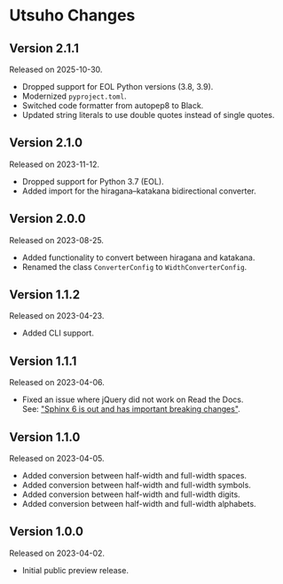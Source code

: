 # Utsuho Changes

## Version 2.1.1

Released on 2025-10-30.

* Dropped support for EOL Python versions (3.8, 3.9).
* Modernized `pyproject.toml`.
* Switched code formatter from autopep8 to Black.
* Updated string literals to use double quotes instead of single quotes.

## Version 2.1.0

Released on 2023-11-12.

* Dropped support for Python 3.7 (EOL).
* Added import for the hiragana–katakana bidirectional converter.

## Version 2.0.0

Released on 2023-08-25.

* Added functionality to convert between hiragana and katakana.
* Renamed the class `ConverterConfig` to `WidthConverterConfig`.

## Version 1.1.2

Released on 2023-04-23.

* Added CLI support.

## Version 1.1.1

Released on 2023-04-06.

* Fixed an issue where jQuery did not work on Read the Docs.  
  See: ["Sphinx 6 is out and has important breaking changes"](https://blog.readthedocs.com/sphinx6-upgrade/).

## Version 1.1.0

Released on 2023-04-05.

* Added conversion between half-width and full-width spaces.
* Added conversion between half-width and full-width symbols.
* Added conversion between half-width and full-width digits.
* Added conversion between half-width and full-width alphabets.

## Version 1.0.0

Released on 2023-04-02.

* Initial public preview release.

